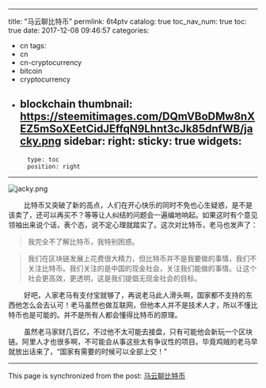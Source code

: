 
---
title: "马云聊比特币"
permlink: 6t4ptv
catalog: true
toc_nav_num: true
toc: true
date: 2017-12-08 09:46:57
categories:
- cn
tags:
- cn
- cn-cryptocurrency
- bitcoin
- cryptocurrency
- blockchain
thumbnail: https://steemitimages.com/DQmVBoDMw8nXEZ5mSoXEetCidJEffqN9Lhnt3cJk85dnfWB/jacky.png
sidebar:
    right:
        sticky: true
widgets:
    -
        type: toc
        position: right
---


![jacky.png](https://steemitimages.com/DQmVBoDMw8nXEZ5mSoXEetCidJEffqN9Lhnt3cJk85dnfWB/jacky.png)

&nbsp;&nbsp;&nbsp;&nbsp;&nbsp;&nbsp;&nbsp;&nbsp;比特币又突破了新的高点，人们在开心快乐的同时不免也心生疑惑，是不是该卖了，还可以再买不？等等让人纠结的问题会一遍编地响起。如果这时有个意见领袖出来说个话，表个态，说不定心理就踏实了。这次对比特币，老马也发声了：

>我完全不了解比特币，我特别困惑。

>我们在区块链发展上花费很大精力，但比特币并不是我要做的事情，我们不关注比特币。我们关注的是中国的现金社会，关注我们能做的事情。让这个社会更高效，更透明，这是我们提倡无现金社会的目标。

&nbsp;&nbsp;&nbsp;&nbsp;&nbsp;&nbsp;&nbsp;&nbsp;好吧，人家老马有支付宝就够了，再说老马此人滑头啊，国家都不支持的东西他怎么会去认可！老马虽然也做互联网，但他本人并不是技术人才，所以不懂比特币也是可能的。并不是所有人都会懂得比特币的原理。

&nbsp;&nbsp;&nbsp;&nbsp;&nbsp;&nbsp;&nbsp;&nbsp;虽然老马家财几百亿，不过他不太可能去接盘，只有可能他会新玩一个区块链。阿里人才也很多啊，不可能会从事这些太有争议性的项目。毕竟鸡贼的老马早就放出话来了，“国家有需要的时候可以全部上交！”

- - -

This page is synchronized from the post: [马云聊比特币](https://steemit.com/@lemooljiang/6t4ptv)
